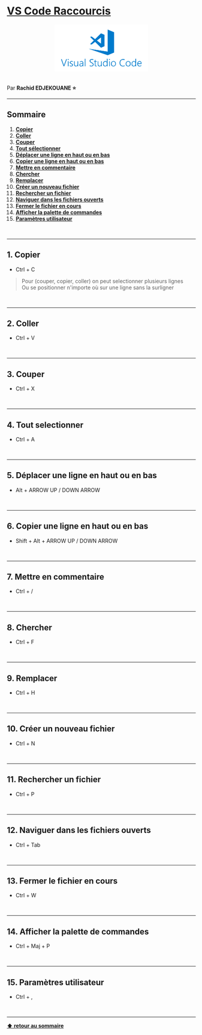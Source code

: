 # [VS Code Raccourcis](https://www.243tech.com/raccourcis-vs-code/)

<center>
<img src="img/vscode.png" alt="Emmet logo" width="250">
</center>

<br>

Par **Rachid EDJEKOUANE ⭐️**

---

## Sommaire

1. **[Copier](#1-copier)**
2. **[Coller](#2-coller)**
3. **[Couper](#3-couper)**
4. **[Tout sélectionner](#4-tout-selectionner)**
5. **[Déplacer une ligne en haut ou en bas](#5-déplacer-une-ligne-en-haut-ou-en-bas)**
6. **[Copier une ligne en haut ou en bas](#6-copier-une-ligne-en-haut-ou-en-bas)**
7. **[Mettre en commentaire](#7-mettre-en-commentaire)**
8. **[Chercher](#8-chercher)**
9. **[Remplacer](#9-remplacer)**
10. **[Créer un nouveau fichier](#10-créer-un-nouveau-fichier)**
11. **[Rechercher un fichier](#11-rechercher-un-fichier)**
12. **[Naviguer dans les fichiers ouverts](#12-naviguer-dans-les-fichiers-ouverts)**
13. **[Fermer le fichier en cours](#13-fermer-le-fichier-en-cours)**
14. **[Afficher la palette de commandes](#14-afficher-la-palette-de-commandes)**
15. **[Paramètres utilisateur](#15-paramètres-utilisateur)**

<br>

---

## 1. Copier

- Ctrl + C

> Pour (couper, copier, coller) on peut selectionner plusieurs lignes  
> Ou se positionner n'importe où sur une ligne sans la surligner

<br>

---

## 2. Coller

- Ctrl + V

<br>

---

## 3. Couper

- Ctrl + X

<br>

---

## 4. Tout selectionner

- Ctrl + A

<br>

---

## 5. Déplacer une ligne en haut ou en bas

- Alt + ARROW UP / DOWN ARROW

<br>

---

## 6. Copier une ligne en haut ou en bas

- Shift + Alt + ARROW UP / DOWN ARROW

<br>

---

## 7. Mettre en commentaire

- Ctrl + /

<br>

---

## 8. Chercher

- Ctrl + F

<br>

---

## 9. Remplacer

- Ctrl + H

<br>

---

## 10. Créer un nouveau fichier

- Ctrl + N

<br>

---

## 11. Rechercher un fichier

- Ctrl + P

<br>

---

## 12. Naviguer dans les fichiers ouverts

- Ctrl + Tab

<br>

---

## 13. Fermer le fichier en cours

- Ctrl + W

<br>

---

## 14. Afficher la palette de commandes

- Ctrl + Maj + P

<br>

---

## 15. Paramètres utilisateur

- Ctrl + ,

<br>

---

**[⬆ retour au sommaire](#)**
